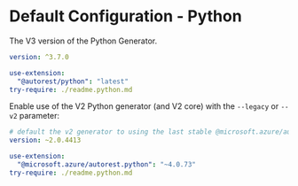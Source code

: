 # Default Configuration - Python

The V3 version of the Python Generator.

```yaml $(python) && !$(legacy) && !$(v2) && !isRequested('@microsoft.azure/autorest.python')
version: ^3.7.0

use-extension:
  "@autorest/python": "latest"
try-require: ./readme.python.md
```

Enable use of the V2 Python generator (and V2 core) with the `--legacy` or `--v2` parameter:

```yaml $(python) && ($(legacy) || $(v2) || isRequested('@microsoft.azure/autorest.python'))
# default the v2 generator to using the last stable @microsoft.azure/autorest-core
version: ~2.0.4413

use-extension:
  "@microsoft.azure/autorest.python": "~4.0.73"
try-require: ./readme.python.md
```
